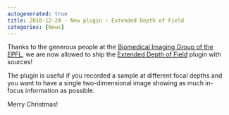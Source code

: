 ```yaml
---
autogenerated: true
title: 2010-12-24 - New plugin › Extended Depth of Field
categories: [News]
---
```


Thanks to the generous people at the [Biomedical Imaging Group of the EPFL](http://bigwww.epfl.ch/), we are now allowed to ship the [Extended Depth of Field](/plugins/extended-depth-of-field) plugin with sources!

The plugin is useful if you recorded a sample at different focal depths and you want to have a single two-dimensional image showing as much in-focus information as possible.

Merry Christmas!


